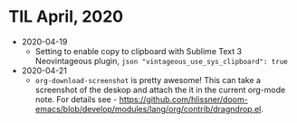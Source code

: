 # TIL April, 2020

- 2020-04-19
  - Setting to enable copy to clipboard with Sublime Text 3 Neovintageous plugin,
		```json
	  "vintageous_use_sys_clipboard": true
		```
- 2020-04-21
  - `org-download-screenshot` is pretty awesome! This can take a screenshot of the deskop and attach the it in the current org-mode note. For details see - https://github.com/hlissner/doom-emacs/blob/develop/modules/lang/org/contrib/dragndrop.el.
